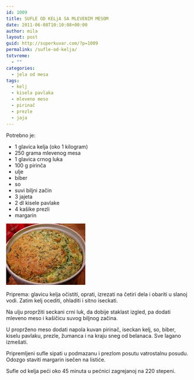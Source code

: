 ```yaml
---
id: 1009
title: SUFLE OD KELjA SA MLEVENIM MESOM
date: 2011-06-08T10:10:08+00:00
author: mila
layout: post
guid: http://superkuvar.com/?p=1009
permalink: /sufle-od-kelja/
totvreme:
  - ""
categories:
  - jela od mesa
tags:
  - kelj
  - kisela pavlaka
  - mleveno meso
  - pirinač
  - prezle
  - jaja
---
```

Potrebno je:

  * 1 glavica kelja (oko 1 kilogram)
  * 250 grama mlevenog mesa
  * 1 glavica crnog luka
  * 100 g pirinča
  * ulje
  * biber
  * so
  * suvi biljni začin
  * 3 jajeta
  * 2 dl kisele pavlake
  * 4 kašike prezli
  * margarin

<img class="alignnone size-full wp-image-1011" title="suflekelj" src="/wp-content/uploads/2011/06/suflekelj-e1307527770790.jpg" alt="" width="216" height="167" /> 

Priprema: glavicu kelja očistiti, oprati, izrezati na četiri dela i obariti u slanoj vodi. Zatim kelj ocediti, ohladiti i sitno iseckati.

Na ulju propržiti seckani crni luk, da dobije staklast izgled, pa dodati mleveno meso i kašičicu suvog biljnog začina.

U proprženo meso dodati napola kuvan pirinač, iseckan kelj, so, biber, kiselu pavlaku, prezle, žumanca i na kraju sneg od belanaca. Sve lagano izmešati.

Pripremljeni sufle sipati u podmazanu i prezlom posutu vatrostalnu posudu. Odozgo staviti margarin isečen na listiće.

Sufle od kelja peći oko 45 minuta u pećnici zagrejanoj na 220 stepeni.